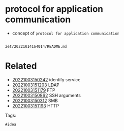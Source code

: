 # protocol for application communication

- concept of `protocol for application communication`

```
```

` zet/20221014164014/README.md `

# Related

- [20221003150242](/zet/20221003150242/README.md) identify service
- [20221003151203](/zet/20221003151203/README.md) LDAP
- [20221003151179](/zet/20221003151179/README.md) FTP
- [20221003150862](/zet/20221003150862/README.md) SSH arguments
- [20221003150312](/zet/20221003150312/README.md) SMB
- [20221003151193](/zet/20221003151193/README.md) HTTP

Tags:

    #idea
